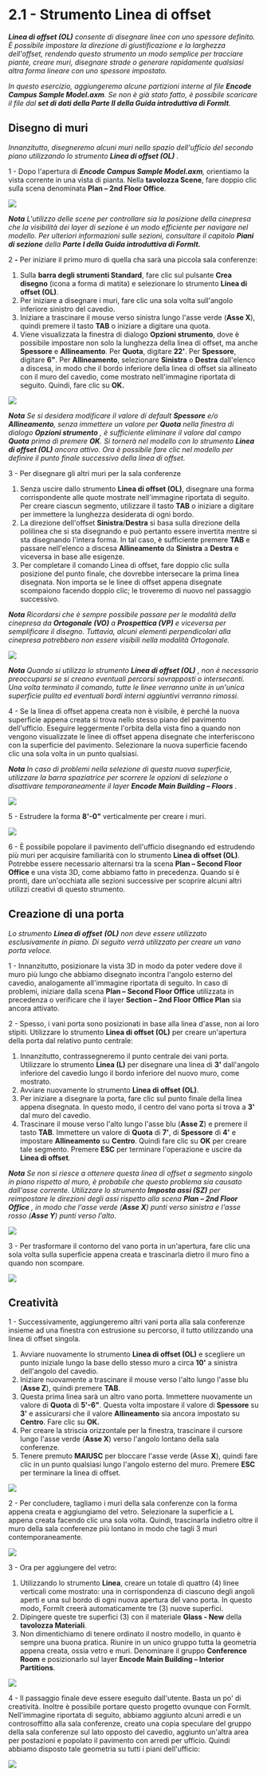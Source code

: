 # 2.1 - Strumento Linea di offset

___**Linea di offset (OL)**__ consente di disegnare linee con uno spessore definito. È possibile impostare la direzione di giustificazione e la larghezza dell'offset, rendendo questo strumento un modo semplice per tracciare piante, creare muri, disegnare strade o generare rapidamente qualsiasi altra forma lineare con uno spessore impostato._

_In questo esercizio, aggiungeremo alcune partizioni interne al file_ _**Encode Campus Sample Model.axm**. Se non è già stato fatto, è possibile scaricare il file dal_ _**set di dati della Parte II della Guida introduttiva di FormIt**._

## Disegno di muri

_Innanzitutto, disegneremo alcuni muri nello spazio dell'ufficio del secondo piano utilizzando lo strumento_ _**Linea di offset (OL)**_ _._

1 - Dopo l'apertura di _**Encode Campus Sample Model.axm**,_ orientiamo la vista corrente in una vista di pianta. Nella **tavolozza Scene**, fare doppio clic sulla scena denominata **Plan – 2nd Floor Office**.

![](<../../.gitbook/assets/0\_orienting-view\_annotated\_edited\_edited-again (1).png>)

_**Nota**_ _L'utilizzo delle scene per controllare sia la posizione della cinepresa che la visibilità dei layer di sezione è un modo efficiente per navigare nel modello. Per ulteriori informazioni sulle sezioni, consultare il capitolo_ _**Piani di sezione**_ _della **Parte I della Guida introduttiva di FormIt.**_

2 _**-**_ Per iniziare il primo muro di quella cha sarà una piccola sala conferenze:

1. Sulla **barra degli strumenti Standard**, fare clic sul pulsante **Crea disegno** (icona a forma di matita) e selezionare lo strumento **Linea di offset (OL)**.
2. Per iniziare a disegnare i muri, fare clic una sola volta sull'angolo inferiore sinistro del cavedio.
3. Iniziare a trascinare il mouse verso sinistra lungo l'asse verde (**Asse X**), quindi premere il tasto **TAB** o iniziare a digitare una quota.
4. Viene visualizzata la finestra di dialogo **Opzioni strumento**, dove è possibile impostare non solo la lunghezza della linea di offset, ma anche **Spessore** e **Allineamento**. Per **Quota**, digitare **22'**. Per **Spessore**, digitare **6"**. Per **Allineamento**, selezionare **Sinistra** o **Destra** dall'elenco a discesa, in modo che il bordo inferiore della linea di offset sia allineato con il muro del cavedio, come mostrato nell'immagine riportata di seguito. Quindi, fare clic su **OK.**

![](../../.gitbook/assets/1\_first-offset-line\_combined\_annotated\_edited.png)

_**Nota**_ _Se si desidera modificare il valore di default_ _**Spessore**_ _e/o_ _**Allineamento**, senza immettere un valore per_ _**Quota**_ _nella finestra di dialogo_ _**Opzioni strumento**_ _, è sufficiente eliminare il valore dal campo_ _**Quota**_ _prima di premere_ _**OK**. Si tornerà nel modello con lo strumento_ _**Linea di offset (OL)**_ _ancora attivo. Ora è possibile fare clic nel modello per definire il punto finale successivo della linea di offset._

3 - Per disegnare gli altri muri per la sala conferenze

1. Senza uscire dallo strumento **Linea di offset (OL)**, disegnare una forma corrispondente alle quote mostrate nell'immagine riportata di seguito. Per creare ciascun segmento, utilizzare il tasto **TAB** o iniziare a digitare per immettere la lunghezza desiderata di ogni bordo.
2. La direzione dell'offset **Sinistra**/**Destra** si basa sulla direzione della polilinea che si sta disegnando e può pertanto essere invertita mentre si sta disegnando l'intera forma. In tal caso, è sufficiente premere **TAB** e passare nell'elenco a discesa **Allineamento** da **Sinistra** a **Destra** e viceversa in base alle esigenze.
3. Per completare il comando Linea di offset, fare doppio clic sulla posizione del punto finale, che dovrebbe intersecare la prima linea disegnata. Non importa se le linee di offset appena disegnate scompaiono facendo doppio clic; le troveremo di nuovo nel passaggio successivo.

_**Nota**_ _Ricordarsi che è sempre possibile passare per le modalità della cinepresa da_ _**Ortogonale (VO)**_ _a_ _**Prospettica (VP)**_ _e viceversa per semplificare il disegno. Tuttavia, alcuni elementi perpendicolari alla cinepresa potrebbero non essere visibili nella modalità Ortogonale._

![](<../../.gitbook/assets/2 (10).png>)

_**Nota**_ _Quando si utilizza lo strumento_ _**Linea di offset (OL)**_ _, non è necessario preoccuparsi se si creano eventuali percorsi sovrapposti o intersecanti. Una volta terminato il comando, tutte le linee verranno unite in un'unica superficie pulita ed eventuali bordi interni aggiuntivi verranno rimossi._

4 - Se la linea di offset appena creata non è visibile, è perché la nuova superficie appena creata si trova nello stesso piano del pavimento dell'ufficio. Eseguire leggermente l'orbita della vista fino a quando non vengono visualizzate le linee di offset appena disegnate che interferiscono con la superficie del pavimento. Selezionare la nuova superficie facendo clic una sola volta in un punto qualsiasi.

_**Nota**_ _In caso di problemi nella selezione di questa nuova superficie, utilizzare la barra spaziatrice per scorrere le opzioni di selezione o disattivare temporaneamente il layer_ _**Encode Main Building – Floors**_ _._

![](<../../.gitbook/assets/3 (14).png>)

5 - Estrudere la forma **8'-0"** verticalmente per creare i muri.

![](<../../.gitbook/assets/4 (15).png>)

6 - È possibile popolare il pavimento dell'ufficio disegnando ed estrudendo più muri per acquisire familiarità con lo strumento **Linea di offset (OL)**. Potrebbe essere necessario alternarsi tra la scena **Plan – Second Floor Office** e una vista 3D, come abbiamo fatto in precedenza. Quando si è pronti, dare un'occhiata alle sezioni successive per scoprire alcuni altri utilizzi creativi di questo strumento.

## Creazione di una porta

_Lo strumento_ _**Linea di offset**_ _**(OL)**_ _non deve essere utilizzato esclusivamente in piano. Di seguito verrà utilizzato per creare un vano porta veloce._

1 - Innanzitutto, posizionare la vista 3D in modo da poter vedere dove il muro più lungo che abbiamo disegnato incontra l'angolo esterno del cavedio, analogamente all'immagine riportata di seguito. In caso di problemi, iniziare dalla scena **Plan – Second Floor Office** utilizzata in precedenza o verificare che il layer **Section – 2nd Floor Office Plan** sia ancora attivato.

2 - Spesso, i vani porta sono posizionati in base alla linea d'asse, non ai loro stipiti. Utilizzare lo strumento **Linea di offset (OL)** per creare un'apertura della porta dal relativo punto centrale:

1. Innanzitutto, contrassegneremo il punto centrale dei vani porta. Utilizzare lo strumento **Linea (L)** per disegnare una linea di **3'** dall'angolo inferiore del cavedio lungo il bordo inferiore del nuovo muro, come mostrato.
2. Avviare nuovamente lo strumento **Linea di offset (OL)**.
3. Per iniziare a disegnare la porta, fare clic sul punto finale della linea appena disegnata. In questo modo, il centro del vano porta si trova a **3'** dal muro del cavedio.
4. Trascinare il mouse verso l'alto lungo l'asse blu (**Asse Z**) e premere il tasto **TAB**. Immettere un valore di **Quota** di **7'**, di **Spessore** di **4'** e impostare **Allineamento** su **Centro**. Quindi fare clic su **OK** per creare tale segmento. Premere **ESC** per terminare l'operazione e uscire da **Linea di offset**.

_**Nota**_ _Se non si riesce a ottenere questa linea di offset a segmento singolo in piano rispetto al muro, è probabile che questo problema sia causato dall'asse corrente. Utilizzare lo strumento_ _**Imposta assi (SZ)**_ _per reimpostare le direzioni degli assi rispetto alla scena_ _**Plan – 2nd Floor Office**_ _, in modo che l'asse verde (**Asse X**) punti verso sinistra e l'asse rosso (**Asse Y**) punti verso l'alto._

![](<../../.gitbook/assets/5 (8).png>)

3 - Per trasformare il contorno del vano porta in un'apertura, fare clic una sola volta sulla superficie appena creata e trascinarla dietro il muro fino a quando non scompare.

![](<../../.gitbook/assets/6 (5).png>)

## Creatività

1 - Successivamente, aggiungeremo altri vani porta alla sala conferenze insieme ad una finestra con estrusione su percorso, il tutto utilizzando una linea di offset singola.

1. Avviare nuovamente lo strumento **Linea di offset (OL)** e scegliere un punto iniziale lungo la base dello stesso muro a circa **10'** a sinistra dell'angolo del cavedio.
2. Iniziare nuovamente a trascinare il mouse verso l'alto lungo l'asse blu (**Asse Z**), quindi premere **TAB**.
3. Questa prima linea sarà un altro vano porta. Immettere nuovamente un valore di **Quota** di **5'-6"**. Questa volta impostare il valore di **Spessore** su **3'** e assicurarsi che il valore **Allineamento** sia ancora impostato su **Centro**. Fare clic su **OK.**
4. Per creare la striscia orizzontale per la finestra, trascinare il cursore lungo l'asse verde (**Asse X**) verso l'angolo lontano della sala conferenze.
5. Tenere premuto **MAIUSC** per bloccare l'asse verde (Asse **X**), quindi fare clic in un punto qualsiasi lungo l'angolo esterno del muro. Premere **ESC** per terminare la linea di offset.

![](<../../.gitbook/assets/7 (6).png>)

2 - Per concludere, tagliamo i muri della sala conferenze con la forma appena creata e aggiungiamo del vetro. Selezionare la superficie a L appena creata facendo clic una sola volta. Quindi, trascinarla indietro oltre il muro della sala conferenze più lontano in modo che tagli 3 muri contemporaneamente.

![](<../../.gitbook/assets/8 (2).png>)

3 - Ora per aggiungere del vetro:

1. Utilizzando lo strumento **Linea**, creare un totale di quattro (4) linee verticali come mostrato: una in corrispondenza di ciascuno degli angoli aperti e una sul bordo di ogni nuova apertura del vano porta. In questo modo, FormIt creerà automaticamente tre (3) nuove superfici.
2. Dipingere queste tre superfici (3) con il materiale **Glass - New** della **tavolozza Materiali**.
3. Non dimentichiamo di tenere ordinato il nostro modello, in quanto è sempre una buona pratica. Riunire in un unico gruppo tutta la geometria appena creata, ossia vetro e muri. Denominare il gruppo **Conference Room** e posizionarlo sul layer **Encode Main Building – Interior Partitions**.

![](<../../.gitbook/assets/9 (4).png>)

4 - Il passaggio finale deve essere eseguito dall'utente. Basta un po' di creatività. Inoltre è possibile portare questo progetto ovunque con FormIt. Nell'immagine riportata di seguito, abbiamo aggiunto alcuni arredi e un controsoffitto alla sala conferenze, creato una copia speculare del gruppo della sala conferenze sul lato opposto del cavedio, aggiunto un'altra area per postazioni e popolato il pavimento con arredi per ufficio. Quindi abbiamo disposto tale geometria su tutti i piani dell'ufficio:

![](../../.gitbook/assets/10\_finished.png)

